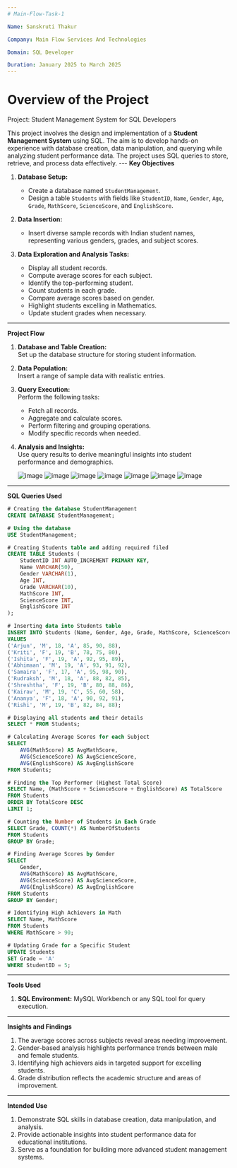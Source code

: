 ```yaml
---
# Main-Flow-Task-1

Name: Sanskruti Thakur

Company: Main Flow Services And Technologies

Domain: SQL Developer

Duration: January 2025 to March 2025
---
```

# Overview of the Project

Project: Student Management System for SQL Developers  

This project involves the design and implementation of a **Student Management System** using SQL. The aim is to develop hands-on experience with database creation, data manipulation, and querying while analyzing student performance data. The project uses SQL queries to store, retrieve, and process data effectively.  ---
**Key Objectives**  

1. **Database Setup:**  
   - Create a database named `StudentManagement`.  
   - Design a table `Students` with fields like `StudentID`, `Name`, `Gender`, `Age`, `Grade`, `MathScore`, `ScienceScore`, and `EnglishScore`.  

2. **Data Insertion:**  
   - Insert diverse sample records with Indian student names, representing various genders, grades, and subject scores.  

3. **Data Exploration and Analysis Tasks:**  
   - Display all student records.  
   - Compute average scores for each subject.  
   - Identify the top-performing student.  
   - Count students in each grade.  
   - Compare average scores based on gender.  
   - Highlight students excelling in Mathematics.  
   - Update student grades when necessary.  

---

**Project Flow**

1. **Database and Table Creation:**  
   Set up the database structure for storing student information.  

2. **Data Population:**  
   Insert a range of sample data with realistic entries.  

3. **Query Execution:**  
   Perform the following tasks:  
   - Fetch all records.  
   - Aggregate and calculate scores.  
   - Perform filtering and grouping operations.  
   - Modify specific records when needed.  

4. **Analysis and Insights:**  
   Use query results to derive meaningful insights into student performance and demographics.

   ![image](https://github.com/user-attachments/assets/de773056-0a71-4575-90d6-e1d6fc318b0f)
   ![image](https://github.com/user-attachments/assets/5f58e92b-d097-4a4d-8fcd-baf036629334)
   ![image](https://github.com/user-attachments/assets/e29287ee-f0c0-4856-83be-175537a282a8)
   ![image](https://github.com/user-attachments/assets/5d7c5ee6-defd-4274-b541-9da202886bc4)
   ![image](https://github.com/user-attachments/assets/3c833233-573a-48a3-a4f0-c247160f47d5)
   ![image](https://github.com/user-attachments/assets/f40bd120-fadb-419b-82bc-d34d0072a988)
   ![image](https://github.com/user-attachments/assets/8347cb17-2b7c-4bd2-8fbe-5b77d16fc99b)

---

**SQL Queries Used**  

```sql
# Creating the database StudentManagement
CREATE DATABASE StudentManagement;

# Using the database
USE StudentManagement;

# Creating Students table and adding required filed
CREATE TABLE Students (
    StudentID INT AUTO_INCREMENT PRIMARY KEY,
    Name VARCHAR(50),
    Gender VARCHAR(1),
    Age INT,
    Grade VARCHAR(10),
    MathScore INT,
    ScienceScore INT,
    EnglishScore INT
);

# Inserting data into Students table
INSERT INTO Students (Name, Gender, Age, Grade, MathScore, ScienceScore, EnglishScore)
VALUES 
('Arjun', 'M', 18, 'A', 85, 90, 88),
('Kriti', 'F', 19, 'B', 78, 75, 80),
('Ishita', 'F', 19, 'A', 92, 95, 89),
('Abhimaan', 'M', 19, 'A', 93, 91, 92),
('Samaira', 'F', 17, 'A', 95, 98, 90),
('Rudraksh', 'M', 18, 'A', 88, 82, 85),
('Shreshtha', 'F', 19, 'B', 80, 88, 86),
('Kairav', 'M', 19, 'C', 55, 60, 58),
('Ananya', 'F', 18, 'A', 90, 92, 91),
('Rishi', 'M', 19, 'B', 82, 84, 88);

# Displaying all students and their details
SELECT * FROM Students;

# Calculating Average Scores for each Subject
SELECT 
    AVG(MathScore) AS AvgMathScore,
    AVG(ScienceScore) AS AvgScienceScore,
    AVG(EnglishScore) AS AvgEnglishScore
FROM Students;

# Finding the Top Performer (Highest Total Score)
SELECT Name, (MathScore + ScienceScore + EnglishScore) AS TotalScore
FROM Students
ORDER BY TotalScore DESC
LIMIT 1;

# Counting the Number of Students in Each Grade
SELECT Grade, COUNT(*) AS NumberOfStudents
FROM Students
GROUP BY Grade;

# Finding Average Scores by Gender
SELECT 
    Gender,
    AVG(MathScore) AS AvgMathScore,
    AVG(ScienceScore) AS AvgScienceScore,
    AVG(EnglishScore) AS AvgEnglishScore
FROM Students
GROUP BY Gender;

# Identifying High Achievers in Math
SELECT Name, MathScore 
FROM Students
WHERE MathScore > 90;

# Updating Grade for a Specific Student
UPDATE Students
SET Grade = 'A'
WHERE StudentID = 5;
```  

---

**Tools Used**  

1. **SQL Environment:** MySQL Workbench or any SQL tool for query execution.  

---

**Insights and Findings**  

1. The average scores across subjects reveal areas needing improvement.  
2. Gender-based analysis highlights performance trends between male and female students.  
3. Identifying high achievers aids in targeted support for excelling students.  
4. Grade distribution reflects the academic structure and areas of improvement.  

--- 

**Intended Use**  

1. Demonstrate SQL skills in database creation, data manipulation, and analysis.  
2. Provide actionable insights into student performance data for educational institutions.  
3. Serve as a foundation for building more advanced student management systems.  
